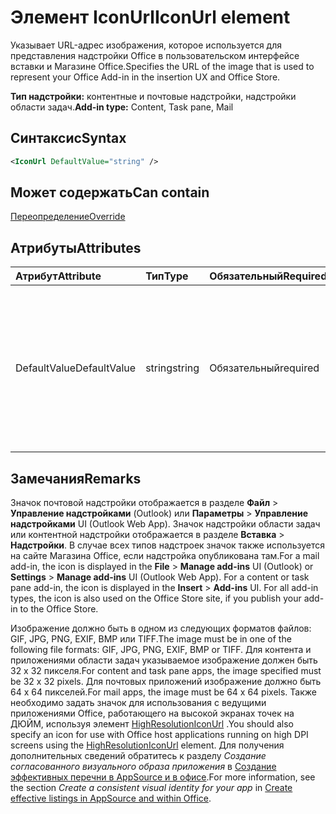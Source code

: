 # <a name="iconurl-element"></a><span data-ttu-id="5607b-101">Элемент IconUrl</span><span class="sxs-lookup"><span data-stu-id="5607b-101">IconUrl element</span></span>

<span data-ttu-id="5607b-102">Указывает URL-адрес изображения, которое используется для представления надстройки Office в пользовательском интерфейсе вставки и Магазине Office.</span><span class="sxs-lookup"><span data-stu-id="5607b-102">Specifies the URL of the image that is used to represent your Office Add-in in the insertion UX and Office Store.</span></span>

<span data-ttu-id="5607b-103">**Тип надстройки:** контентные и почтовые надстройки, надстройки области задач.</span><span class="sxs-lookup"><span data-stu-id="5607b-103">**Add-in type:** Content, Task pane, Mail</span></span>

## <a name="syntax"></a><span data-ttu-id="5607b-104">Синтаксис</span><span class="sxs-lookup"><span data-stu-id="5607b-104">Syntax</span></span>

```XML
<IconUrl DefaultValue="string" />
```

## <a name="can-contain"></a><span data-ttu-id="5607b-105">Может содержать</span><span class="sxs-lookup"><span data-stu-id="5607b-105">Can contain</span></span>

[<span data-ttu-id="5607b-106">Переопределение</span><span class="sxs-lookup"><span data-stu-id="5607b-106">Override</span></span>](override.md)

## <a name="attributes"></a><span data-ttu-id="5607b-107">Атрибуты</span><span class="sxs-lookup"><span data-stu-id="5607b-107">Attributes</span></span>

|<span data-ttu-id="5607b-108">**Атрибут**</span><span class="sxs-lookup"><span data-stu-id="5607b-108">**Attribute**</span></span>|<span data-ttu-id="5607b-109">**Тип**</span><span class="sxs-lookup"><span data-stu-id="5607b-109">**Type**</span></span>|<span data-ttu-id="5607b-110">**Обязательный**</span><span class="sxs-lookup"><span data-stu-id="5607b-110">**Required**</span></span>|<span data-ttu-id="5607b-111">**Описание**</span><span class="sxs-lookup"><span data-stu-id="5607b-111">**Description**</span></span>|
|:-----|:-----|:-----|:-----|
|<span data-ttu-id="5607b-112">DefaultValue</span><span class="sxs-lookup"><span data-stu-id="5607b-112">DefaultValue</span></span>|<span data-ttu-id="5607b-113">string</span><span class="sxs-lookup"><span data-stu-id="5607b-113">string</span></span>|<span data-ttu-id="5607b-114">Обязательный</span><span class="sxs-lookup"><span data-stu-id="5607b-114">required</span></span>|<span data-ttu-id="5607b-115">Задает значение по умолчанию для этого параметра, представленное для языкового стандарта, который указан с помощью элемента [DefaultLocale](defaultlocale.md).</span><span class="sxs-lookup"><span data-stu-id="5607b-115">Specifies the default value for this setting, expressed for the locale specified in the [DefaultLocale](defaultlocale.md) element.</span></span>|

## <a name="remarks"></a><span data-ttu-id="5607b-116">Замечания</span><span class="sxs-lookup"><span data-stu-id="5607b-116">Remarks</span></span>

<span data-ttu-id="5607b-p101">Значок почтовой надстройки отображается в разделе **Файл**  >  **Управление надстройками** (Outlook) или **Параметры**  >  **Управление надстройками** UI (Outlook Web App). Значок надстройки области задач или контентной надстройки отображается в разделе **Вставка**  >  **Надстройки**. В случае всех типов надстроек значок также используется на сайте Магазина Office, если надстройка опубликована там.</span><span class="sxs-lookup"><span data-stu-id="5607b-p101">For a mail add-in, the icon is displayed in the  **File** > **Manage add-ins** UI (Outlook) or **Settings** > **Manage add-ins** UI (Outlook Web App). For a content or task pane add-in, the icon is displayed in the **Insert** > **Add-ins** UI. For all add-in types, the icon is also used on the Office Store site, if you publish your add-in to the Office Store.</span></span>

<span data-ttu-id="5607b-120">Изображение должно быть в одном из следующих форматов файлов: GIF, JPG, PNG, EXIF, BMP или TIFF.</span><span class="sxs-lookup"><span data-stu-id="5607b-120">The image must be in one of the following file formats: GIF, JPG, PNG, EXIF, BMP or TIFF.</span></span> <span data-ttu-id="5607b-121">Для контента и приложениями области задач указываемое изображение должен быть 32 x 32 пикселя.</span><span class="sxs-lookup"><span data-stu-id="5607b-121">For content and task pane apps, the image specified must be 32 x 32 pixels.</span></span> <span data-ttu-id="5607b-122">Для почтовых приложений изображение должно быть 64 x 64 пикселей.</span><span class="sxs-lookup"><span data-stu-id="5607b-122">For mail apps, the image must be 64 x 64 pixels.</span></span> <span data-ttu-id="5607b-123">Также необходимо задать значок для использования с ведущими приложениями Office, работающего на высокой экранах точек на ДЮЙМ, используя элемент [HighResolutionIconUrl](highresolutioniconurl.md) .</span><span class="sxs-lookup"><span data-stu-id="5607b-123">You should also specify an icon for use with Office host applications running on high DPI screens using the [HighResolutionIconUrl](highresolutioniconurl.md) element.</span></span> <span data-ttu-id="5607b-124">Для получения дополнительных сведений обратитесь к разделу _Создание согласованного визуального образа приложения_ в [Создание эффективных перечни в AppSource и в офисе](https://docs.microsoft.com/office/dev/store/create-effective-office-store-listings#create-a-consistent-visual-identity).</span><span class="sxs-lookup"><span data-stu-id="5607b-124">For more information, see the section _Create a consistent visual identity for your app_ in [Create effective listings in AppSource and within Office](https://docs.microsoft.com/office/dev/store/create-effective-office-store-listings#create-a-consistent-visual-identity).</span></span>
